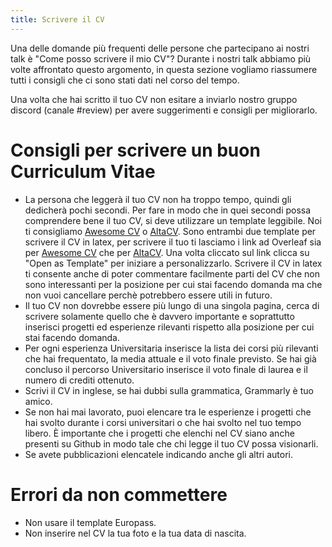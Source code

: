 ```yaml
---
title: Scrivere il CV
---
```


Una delle domande più frequenti delle persone che partecipano ai nostri talk è "Come posso scrivere il mio CV"? 
Durante i nostri talk abbiamo più volte affrontato questo argomento, in questa sezione vogliamo riassumere tutti i consigli che ci sono stati dati nel corso del tempo.

Una volta che hai scritto il tuo CV non esitare a inviarlo nostro gruppo discord (canale #review) per avere suggerimenti e consigli per migliorarlo.

# Consigli per scrivere un buon Curriculum Vitae

- La persona che leggerà il tuo CV non ha troppo tempo, quindi gli dedicherà pochi secondi. Per fare in modo che in quei secondi possa comprendere bene il tuo CV, si deve utilizzare un template leggibile. 
Noi ti consigliamo [Awesome CV](https://github.com/posquit0/Awesome-CV) o [AltaCV](https://github.com/liantze/AltaCV). Sono entrambi due template per scrivere il CV in latex, per scrivere il tuo ti lasciamo i link ad Overleaf sia per [Awesome CV](https://www.overleaf.com/latex/templates/awesome-cv/dfnvtnhzhhbm) che per [AltaCV](https://www.overleaf.com/latex/templates/altacv-template/trgqjpwnmtgv). Una volta cliccato sul link clicca su "Open as Template" per iniziare a personalizzarlo. Scrivere il CV in latex ti consente anche di poter commentare facilmente parti del CV che non sono interessanti per la posizione per cui stai facendo domanda ma che non vuoi cancellare perchè potrebbero essere utili in futuro.
- Il tuo CV non dovrebbe essere più lungo di una singola pagina, cerca di scrivere solamente quello che è davvero importante e soprattutto inserisci progetti ed esperienze rilevanti rispetto alla posizione per cui stai facendo domanda.
- Per ogni esperienza Universitaria inserisce la lista dei corsi più rilevanti che hai frequentato, la media attuale e il voto finale previsto. Se hai già concluso il percorso Universitario inserisce il voto finale di laurea e il numero di crediti ottenuto.
- Scrivi il CV in inglese, se hai dubbi sulla grammatica, Grammarly è tuo amico.
- Se non hai mai lavorato, puoi elencare tra le esperienze i progetti che hai svolto durante i corsi universitari o che hai svolto nel tuo tempo libero. È importante che i progetti che elenchi nel CV siano anche presenti su Github in modo tale che chi legge il tuo CV possa visionarli.
- Se avete pubblicazioni elencatele indicando anche gli altri autori.

# Errori da non commettere

- Non usare il template Europass.
- Non inserire nel CV la tua foto e la tua data di nascita.
